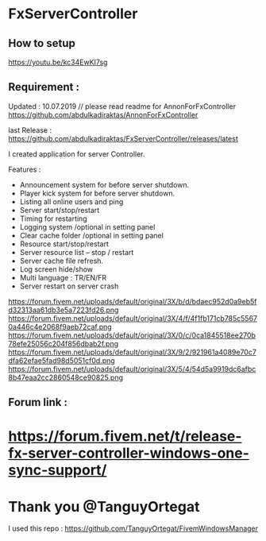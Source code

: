 # FxServerController

## How to setup
https://youtu.be/kc34EwKI7sg


## Requirement :
Updated : 10.07.2019 // please read readme for AnnonForFxController
https://github.com/abdulkadiraktas/AnnonForFxController

last Release : https://github.com/abdulkadiraktas/FxServerController/releases/latest

I created application for server Controller. 

Features :

- Announcement system for before server shutdown.
- Player kick system for before server shutdown.
- Listing all online users and ping
- Server start/stop/restart
- Timing for restarting
- Logging system /optional in setting panel
- Clear cache folder /optional in setting panel
- Resource start/stop/restart
- Server resource list – stop / restart
- Server cache file refresh.
- Log screen hide/show
- Multi language : TR/EN/FR
- Server restart on server crash


https://forum.fivem.net/uploads/default/original/3X/b/d/bdaec952d0a9eb5fd32313aa61db3e5a7223fd26.png
https://forum.fivem.net/uploads/default/original/3X/4/f/4f1fb171cb785c55670a446c4e2068f9aeb72caf.png
https://forum.fivem.net/uploads/default/original/3X/0/c/0ca1845518ee270b78efe25056c204f856dbab2f.png
https://forum.fivem.net/uploads/default/original/3X/9/2/921961a4089e70c7dfa62efae5fad98d5051cf0d.png
https://forum.fivem.net/uploads/default/original/3X/5/4/54d5a9919dc6afbc8b47eaa2cc2860548ce90825.png
 

## Forum link : 
# https://forum.fivem.net/t/release-fx-server-controller-windows-one-sync-support/

# Thank you @TanguyOrtegat

I used this repo : https://github.com/TanguyOrtegat/FivemWindowsManager
